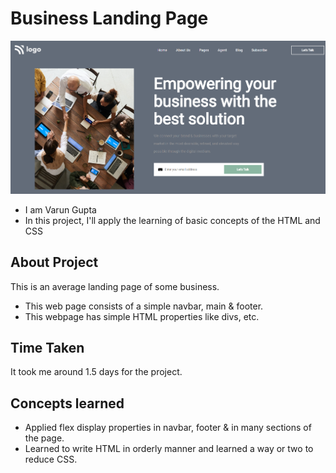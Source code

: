 # Business Landing Page

  ![Business Landing Page](./Screenshot.png)

 - I am Varun Gupta
 - In this project, I'll apply the learning of basic concepts of the HTML and CSS

## About Project

This is an average landing page of some business.
  
  - This web page consists of a simple navbar, main & footer.
  - This webpage has simple HTML properties like divs, etc. 

## Time Taken

It took me around 1.5 days for the project.

## Concepts learned

 - Applied flex display properties in navbar, footer & in many sections of the page.
 - Learned to write HTML in orderly manner and learned a way or two to reduce CSS. 
